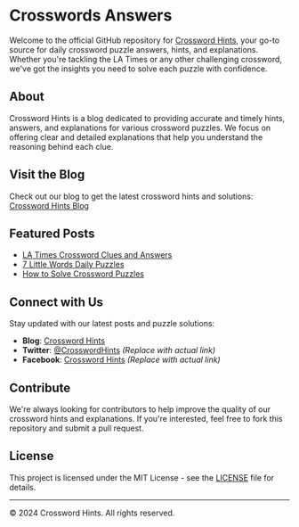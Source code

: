 # Crosswords Answers

Welcome to the official GitHub repository for [Crossword Hints](https://crosswordhints.blogspot.com/), your go-to source for daily crossword puzzle answers, hints, and explanations. Whether you're tackling the LA Times or any other challenging crossword, we've got the insights you need to solve each puzzle with confidence.

## About

Crossword Hints is a blog dedicated to providing accurate and timely hints, answers, and explanations for various crossword puzzles. We focus on offering clear and detailed explanations that help you understand the reasoning behind each clue.

## Visit the Blog

Check out our blog to get the latest crossword hints and solutions: [Crossword Hints Blog](https://crosswordhints.blogspot.com/)

## Featured Posts

- [LA Times Crossword Clues and Answers](https://crosswordhints.blogspot.com/)
- [7 Little Words Daily Puzzles](https://crosswordhints.blogspot.com/)
- [How to Solve Crossword Puzzles](https://crosswordhints.blogspot.com/)

## Connect with Us

Stay updated with our latest posts and puzzle solutions:

- **Blog**: [Crossword Hints](https://crosswordhints.blogspot.com/)
- **Twitter**: [@CrosswordHints](#) *(Replace with actual link)*
- **Facebook**: [Crossword Hints](#) *(Replace with actual link)*

## Contribute

We're always looking for contributors to help improve the quality of our crossword hints and explanations. If you're interested, feel free to fork this repository and submit a pull request.

## License

This project is licensed under the MIT License - see the [LICENSE](LICENSE) file for details.

---

© 2024 Crossword Hints. All rights reserved.

